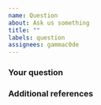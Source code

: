 ```yaml
---
name: Question
about: Ask us something
title: ""
labels: question
assignees: gammac0de
---
```


<!-- ANNOTATIONS LIKE THIS WILL NOT BE VISIBLE IN YOUR TICKET -->

### Your question

<!-- WRITE HERE -->

### Additional references

<!-- Any other reference, related issues, pull requests or screenshots about this question. -->

<!-- WRITE HERE - OPTIONAL -->
